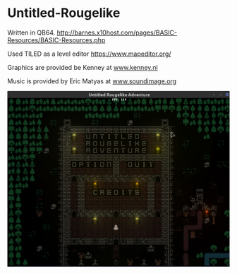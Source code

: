 # Untitled-Rougelike
Written in QB64. http://barnes.x10host.com/pages/BASIC-Resources/BASIC-Resources.php

Used TILED as a level editor https://www.mapeditor.org/ 

Graphics are provided be Kenney at www.kenney.nl

Music is provided by Eric Matyas at www.soundimage.org

![SCREENSHOT](https://github.com/mechatronic3000/Untitled-Rougelike/blob/main/Assets/screenshot.png)
